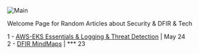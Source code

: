 ![Main](https://r4gast.github.io/blog/media/M1.png)

Welcome Page for Random Articles about Security & DFIR & Tech



1 - [AWS-EKS Essentials & Logging & Threat Detection](https://r4gast.github.io/blog/aws-eks-hero) | May 24  
2 - [DFIR MindMaps](https://github.com/r4gast/DFIR-MindMaps)                                      | *** 23



